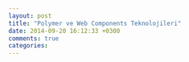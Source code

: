 ```yaml
---
layout: post
title: "Polymer ve Web Components Teknolojileri"
date: 2014-09-20 16:12:33 +0300
comments: true
categories: 
---
```

